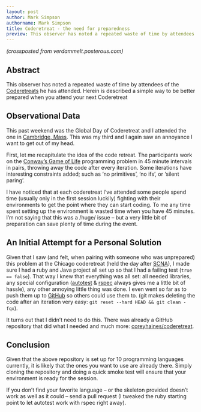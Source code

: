 ```yaml
---
layout: post
author: Mark Simpson
authorname: Mark Simpson
title: Coderetreat - the need for preparedness
preview: This observer has noted a repeated waste of time by attendees of the [Coderetreats](http://coderetreat.org/) he has attended. Herein is described a simple way to be better prepared when you attend your next Coderetreat
---
```


_(crossposted from verdammelt.posterous.com)_

## Abstract

This observer has noted a repeated waste of time by attendees of the [Coderetreats](http://coderetreat.org/) he has attended. Herein is described a simple way to be better prepared when you attend your next Coderetreat

## Observational Data

This past weekend was the Global Day of Coderetreat and I attended the one in [Cambridge, Mass](http://coderetreat.org/events/global-day-of-coderetreat). This was my third and I again saw an annoyance I want to get out of my head.

First, let me recapitulate the idea of the code retreat. The participants work on the [Conway’s Game of Life](http://en.wikipedia.org/wiki/Conways_Game_of_Life) programming problem in 45 minute intervals in pairs, throwing away the code after every iteration. Some iterations have interesting constraints added; such as ‘no primitives’, ‘no ifs’, or ‘silent paring’.

I have noticed that at each coderetreat I’ve attended some people spend time (usually only in the first session luckily) fighting with their environments to get the point where they can start coding. To me any time spent setting up the environment is wasted time when you have 45 minutes. I’m not saying that this was a /huge/ issue – but a very little bit of preparation can save plenty of time during the event.

## An Initial Attempt for a Personal Solution

Given that I saw (and felt, when pairing with someone who was unprepared) this problem at the Chicago coderetreat (held the day after [SCNA](http://scna.softwarecraftsmanship.org/)), I made sure I had a ruby and Java project all set up so that I had a failing test (`true == false`). That way I knew that everything was all set: all needed libraries, any special configuration ([autotest](http://www.zenspider.com/ZSS/Products/ZenTest/) & [rspec](https://www.relishapp.com/rspec) always gives me a little bit of hassle), any other annoying little thing was done. I even went so far as to push them up to [GitHub](https://www.github.com) so others could use them to. (git makes deleting the code after an iteration very easy: `git reset --hard HEAD && git clean -fqx`).

It turns out that I didn’t need to do this. There was already a GitHub repository that did what I needed and much more: [coreyhaines/coderetreat](https://github.com/coreyhaines/coderetreat).

## Conclusion

Given that the above repository is set up for 10 programming languages currently, it is likely that the ones you want to use are already there. Simply cloning the repository and doing a quick smoke test will ensure that your environment is ready for the session.

If you don’t find your favorite language – or the skeleton provided doesn’t work as well as it could – send a pull request (I tweaked the ruby starting point to let autotest work with rspec right away).
